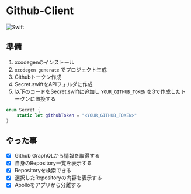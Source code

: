 # Github-Client
![Swift](https://github.com/MrSmart00/Github-Client/workflows/Swift/badge.svg)
## 準備

1. xcodegenのインストール
2. `xcodegen generate` でプロジェクト生成
3. Githubトークン作成
4. Secret.swiftをAPIフォルダに作成
5. 以下のコードをSecret.swiftに追加し `YOUR_GITHUB_TOKEN` を3で作成したトークンに置換する
```Secret.swift
enum Secret {
    static let githubToken = "<YOUR_GITHUB_TOKEN>"
}
```

## やった事

- [x] Github GraphQLから情報を取得する
- [x] 自身のRepository一覧を表示する
- [x] Repositoryを検索できる
- [x] 選択したRepositoryの内容を表示する
- [x] Apolloをアプリから分離する
